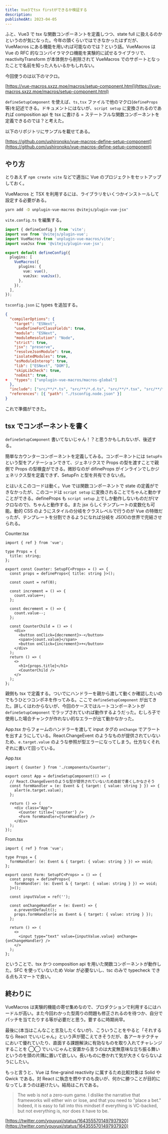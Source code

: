 ```yaml
---
title: Vue3でtsx firstができるか検証する
description:
publishedAt: 2023-04-05
---
```


ふと、Vue3 で tsx な関数コンポーネントを定義しつつ、state full に扱えるのかというのが気になった。今年の頭くらいではできなかったはずだが、VueMacros にある機能を用いれば可能なのでは？という話。VueMacros は Vue の RFC 的なコンパイラマクロ機能を実験的に試せるライブラリで、reactivityTransform が本体側から削除されて VueMacros でのサポートとなったことで名前を知った人もいるかもしれない。

今回使うのは以下のマクロ。

[https://vue-macros.sxzz.moe/macros/setup-component.html](https://vue-macros.sxzz.moe/macros/setup-component.html)

`defineSetupComponent` を使えば、`ts,tsx` ファイルで他のマクロ(`defineProps`等)を記述できる。ドキュメントにはないが、`script setup` に変換されるのであれば composition api を tsx に書ける = ステートフルな関数コンポーネントを定義できるのでは？と考えた。

以下のリポジトリにサンプルを載せてある。

[https://github.com/ushironoko/vue-macros-define-setup-component](https://github.com/ushironoko/vue-macros-define-setup-component)

## やり方

とりあえず `npm create vite` などで適当に Vue のプロジェクトをセットアップしておく。

VueMacros と TSX を利用するには、ライブラリをいくつかインストールして設定する必要がある。

```sh
yarn add -D unplugin-vue-macros @vitejs/plugin-vue-jsx"
```

`vite.config.ts` を編集する。

```ts
import { defineConfig } from 'vite';
import vue from '@vitejs/plugin-vue';
import VueMacros from 'unplugin-vue-macros/vite';
import vueJsx from '@vitejs/plugin-vue-jsx';

export default defineConfig({
  plugins: [
    VueMacros({
      plugins: {
        vue: vue(),
        vueJsx: vueJsx(),
      },
    }),
  ],
});
```

`tsconfig.json` に types を追加する。

```json
{
  "compilerOptions": {
    "target": "ESNext",
    "useDefineForClassFields": true,
    "module": "ESNext",
    "moduleResolution": "Node",
    "strict": true,
    "jsx": "preserve",
    "resolveJsonModule": true,
    "isolatedModules": true,
    "esModuleInterop": true,
    "lib": ["ESNext", "DOM"],
    "skipLibCheck": true,
    "noEmit": true,
+   "types": ["unplugin-vue-macros/macros-global"]
  },
  "include": ["src/**/*.ts", "src/**/*.d.ts", "src/**/*.tsx", "src/**/*.vue"],
  "references": [{ "path": "./tsconfig.node.json" }]
}
```

これで準備ができた。

## tsx でコンポーネントを書く

`defineSetupComponent` 書いてないじゃん！？と思うかもしれないが、後述する。

簡単なカウンターコンポーネントを定義してみる。コンポーネントには `SetupFn` という型をアノテーションできて、ジェネリクスで Props の型を渡すことで親側で Props の型検査ができる。微妙なのが difineProps がインラインでしかジェネリクス型を定義できず、SetupFn と型を共有できない点。

とはいえこのコードは動く。Vue では関数コンポーネントで state の定義ができなかったが、このコードは `script setup` に変換されることでちゃんと動かすことができる。defineProps も `script setup` 上でしか動作しないものだが(マクロなので)、ちゃんと動作する。また jsx らしくテンプレートの変数化も可能。動的 CSS のようにスタイルの分岐をクラスレベルで行うのが Vue の特徴だったが、テンプレートを分割できるようになれば分岐を JS(X)の世界で完結させられる。

Counter.tsx

```tsx
import { ref } from 'vue';

type Props = {
  title: string;
};

export const Counter: SetupFC<Props> = () => {
  const props = defineProps<{ title: string }>();

  const count = ref(0);

  const increment = () => {
    count.value++;
  };

  const decrement = () => {
    count.value--;
  };

  const CounterChild = () => (
    <div>
      <button onClick={decrement}>-</button>
      <span>{count.value}</span>
      <button onClick={increment}>+</button>
    </div>
  );
  return () => (
    <>
      <h1>{props.title}</h1>
      <CounterChild />
    </>
  );
};
```

親側も tsx で定義する。ついでにハンドラーを親から渡して動くか確認したいのでもうひとつコンポネを作ってみる。ここで `defineSetupComponent` が出てきた。詳しくはわからないが、今回のケースではルートコンポーネントが `defineSetupComponent` でラップされていれば動作するようだった。むしろ子で使用した場合チャンクが作れない的なエラーが出て動かなかった。

App.tsx からフォームのハンドラーを渡して input タグの `onChange` でアラートを出すようにしている。React.ChangeEvent のようなものが提供されていないため、`e.target.value` のような参照が型エラーになってしまう。仕方なくそれぞれに書いて回っている。

App.tsx

```tsx
import { Counter } from './components/Counter';

export const App = defineSetupComponent(() => {
  // React.ChangeEventのような型が提供されていないため自前で書くしかなさそう
  const formHandler = (e: Event & { target: { value: string } }) => {
    alert(e.target.value);
  };

  return () => (
    <div class="App">
      <Counter title={'counter'} />
      <Form formHandler={formHandler} />
    </div>
  );
});
```

From.tsx

```tsx
import { ref } from 'vue';

type Props = {
  formHandler: (e: Event & { target: { value: string } }) => void;
};

export const Form: SetupFC<Props> = () => {
  const props = defineProps<{
    formHandler: (e: Event & { target: { value: string } }) => void;
  }>();

  const inputValue = ref('');

  const onChangeHandler = (e: Event) => {
    e.preventDefault();
    props.formHandler(e as Event & { target: { value: string } });
  };

  return () => (
    <>
      <input type="text" value={inputValue.value} onChange={onChangeHandler} />
    </>
  );
};
```

ということで、tsx かつ composition api を用いた関数コンポーネントが動作した。SFC を使っていないため Volar が必要ないし、tsc のみで typecheck できる点もスマートで良い。

## 終わりに

VueMacros は実験的機能の寄せ集めなので、プロダクションで利用するにはハードルが高い。また今回わかった型周りの問題も修正されるのを待つか、自分でパッチを当てたりする等が必要だと思う。要するに時期尚早。

最後に(本当はこんなこと言及したくないが)、こういうことをやると「それするなら React でいいじゃん」という声が聞こえてきそうだが、各アーキテクチャにおいて優れていたり、直面する課題解決に有効なものを取り入れてチャレンジすることを ◯◯ でいいじゃんと安置から言うのは大変無意味な立ち振る舞いというのを頭の片隅に置いて欲しい。長いものに巻かれて気が大きくならないようにしたい。

もっと言うと、Vue は fine-graind reactivity に属するため比較対象は Solid や Qwick である。対 React に執念を燃やすのも良いが、何かに勝つことが目的になってしまうのは避けたい。結局はこれである。

> The web is not a zero-sum game. I dislike the narrative that frameworks will either win or lose, and that you need to "place a bet." Indeed, it is easy to fall into this mindset if everything is VC-backed, but not everything is, nor does it have to be.

[https://twitter.com/youyuxi/status/1643555701497937920](https://twitter.com/youyuxi/status/1643555701497937920)

